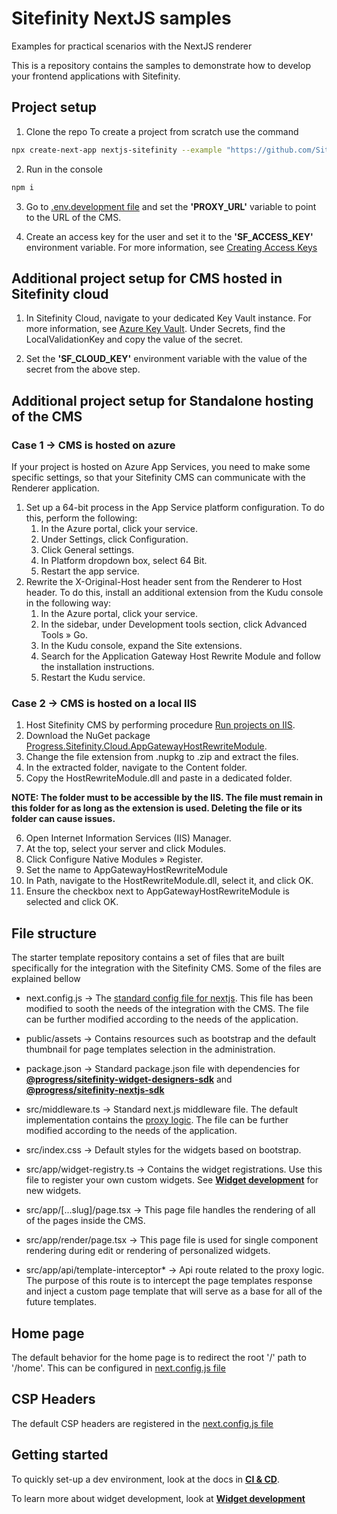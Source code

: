 # Sitefinity NextJS samples
Examples for practical scenarios with the NextJS renderer

This is a repository contains the samples to demonstrate how to develop your frontend applications with Sitefinity.

## Project setup

1. Clone the repo
To create a project from scratch use the command

``` bash
npx create-next-app nextjs-sitefinity --example "https://github.com/Sitefinity/nextjs-samples/tree/main/starter-template"
```

2. Run in the console
``` bash
npm i
```
3. Go to [.env.development file](/.env.development) and set the **'PROXY_URL'** variable to point to the URL of the CMS.

4. Create an access key for the user and set it to the **'SF_ACCESS_KEY'** environment variable. For more information, see [Creating Access Keys](https://www.progress.com/documentation/sitefinity-cms/generate-access-key)

## Additional project setup for CMS hosted in Sitefinity cloud

1. In Sitefinity Cloud, navigate to your dedicated Key Vault instance. For more information, see [Azure Key Vault](https://www.progress.com/documentation/sitefinity-cms/cloud/use-key-vault).
Under Secrets, find the LocalValidationKey and copy the value of the secret.

2. Set the **'SF_CLOUD_KEY'** environment variable with the value of the secret from the above step.

## Additional project setup for Standalone hosting of the CMS

### Case 1 -> CMS is hosted on azure

If your project is hosted on Azure App Services, you need to make some specific settings, so that your Sitefinity CMS can communicate with the Renderer application.

1. Set up a 64-bit process in the App Service platform configuration. To do this, perform the following:
    1. In the Azure portal, click your service.
    2. Under Settings, click Configuration.
    3. Click General settings.
    4. In Platform dropdown box, select 64 Bit.
    5. Restart the app service.
2. Rewrite the X-Original-Host header sent from the Renderer to Host header. To do this, install an additional extension from the Kudu console in the following way:
    1. In the Azure portal, click your service.
    2. In the sidebar, under Development tools section, click Advanced Tools » Go.
    3. In the Kudu console, expand the Site extensions.
    4. Search for the Application Gateway Host Rewrite Module and follow the installation instructions.
    5. Restart the Kudu service.

### Case 2 -> CMS is hosted on a local IIS
1. Host Sitefinity CMS by performing procedure [Run projects on IIS](https://www.progress.com/documentation/sitefinity-cms/run-projects-on-iis).
2. Download the NuGet package [Progress.Sitefinity.Cloud.AppGatewayHostRewriteModule](https://www.nuget.org/packages/Progress.Sitefinity.Cloud.AppGatewayHostRewriteModule/).
3. Change the file extension from .nupkg to .zip and extract the files.
4. In the extracted folder, navigate to the Content folder.
5. Copy the HostRewriteModule.dll and paste in a dedicated folder.

**NOTE: The folder must to be accessible by the IIS. The file must remain in this folder for as long as the extension is used. Deleting the file or its folder can cause issues.**

6. Open Internet Information Services (IIS) Manager.
7. At the top, select your server and click Modules.
8. Click Configure Native Modules » Register.
9. Set the name to AppGatewayHostRewriteModule
10. In Path, navigate to the HostRewriteModule.dll, select it, and click OK.
11. Ensure the checkbox next to AppGatewayHostRewriteModule is selected and click OK.

## File structure

The starter template repository contains a set of files that are built specifically for the integration with the Sitefinity CMS. Some of the files are explained bellow

* next.config.js -> The [standard config file for nextjs](https://nextjs.org/docs/app/api-reference/next-config-js). This file has been modified to sooth the needs of the integration with the CMS. The file can be further modified according to the needs of the application.

* public/assets -> Contains resources such as bootstrap and the default thumbnail for page templates selection in the administration.

* package.json -> Standard package.json file with dependencies for [**@progress/sitefinity-widget-designers-sdk**](https://www.npmjs.com/package/@progress/sitefinity-widget-designers-sdk) and [**@progress/sitefinity-nextjs-sdk**](https://www.npmjs.com/package/@progress/sitefinity-nextjs-sdk)

* src/middleware.ts -> Standard next.js middleware file. The default implementation contains the [proxy logic](./docs/CI-CD.md#proxy-logic). The file can be further modified according to the needs of the application.

* src/index.css -> Default styles for the widgets based on bootstrap.

* src/app/widget-registry.ts -> Contains the widget registrations. Use this file to register your own custom widgets. See [**Widget development**](./docs/Widgets.md) for new widgets.

* src/app/[...slug]/page.tsx -> This page file handles the rendering of all of the pages inside the CMS.

* src/app/render/page.tsx -> This page file is used for single component rendering during edit or rendering of personalized widgets.

* src/app/api/template-interceptor* -> Api route related to the proxy logic. The purpose of this route is to intercept the page templates response and inject a custom page template that will serve as a base for all of the future templates.

## Home page

The default behavior for the home page is to redirect the root '/' path to '/home'. This can be configured in [next.config.js file](./next.config.js)

## CSP Headers

The default CSP headers are registered in the [next.config.js file](./next.config.js)

## Getting started

To quickly set-up a dev environment, look at the docs in [**CI & CD**](./docs/CI-CD.md).

To learn more about widget development, look at [**Widget development**](./docs/Widgets.md)
